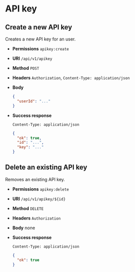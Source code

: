 # API key

## Create a new API key

Creates a new API key for an user.

* **Permissions** `apikey:create`
* **URI** `/api/v1/apikey`
* **Method** `POST`
* **Headers** `Authorization`, `Content-Type: application/json`
* **Body**
    ```json
    {
      "userId": "..."
    }
    ```
* **Success response**
    ```
    Content-Type: application/json
    ```
    
    ```json
    {
      "ok": true,
      "id": "...",
      "key": "..."
    }
    ```
    
## Delete an existing API key

Removes an existing API key.

* **Permissions** `apikey:delete`
* **URI** `/api/v1/apikey/${id}`
* **Method** `DELETE`
* **Headers** `Authorization`
* **Body**
    none
* **Success response**
    ```
    Content-Type: application/json
    ```
    
    ```json
    {
      "ok": true
    }
    ```